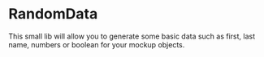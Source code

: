 RandomData
==========

This small lib will allow you to generate some basic data such as first, last name, numbers or boolean for your mockup objects.
